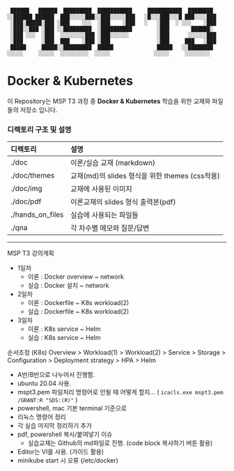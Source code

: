 ```
 ██████   ██████  █████████  ███████████     ███████████  ████████                                  
░░██████ ██████  ███░░░░░███░░███░░░░░███   ░█░░░███░░░█ ███░░░░███                                 
 ░███░█████░███ ░███    ░░░  ░███    ░███   ░   ░███  ░ ░░░    ░███                                 
 ░███░░███ ░███ ░░█████████  ░██████████        ░███       ██████░                                  
 ░███ ░░░  ░███  ░░░░░░░░███ ░███░░░░░░         ░███      ░░░░░░███                                 
 ░███      ░███  ███    ░███ ░███               ░███     ███   ░███                                 
 █████     █████░░█████████  █████              █████   ░░████████                                  
░░░░░     ░░░░░  ░░░░░░░░░  ░░░░░              ░░░░░     ░░░░░░░░                                   
```

# Docker & Kubernetes

이 Repository는 MSP T3 과정 중 **Docker & Kubernetes** 학습을 위한 교재와 파일들의 저장소 입니다.  

### 디렉토리 구조 및 설명

| 디렉토리             | 설명                                   |
|:---------------- |:------------------------------------ |
| ./doc            | 이론/실습 교재 (markdown)                  |
| ./doc/themes     | 교재(md)의 slides 형식을 위한 themes (css적용) |
| ./doc/img        | 교재에 사용된 이미지                          |
| ./doc/pdf        | 이론교재의 slides 형식 출력본(pdf)             |
| ./hands_on_files | 실습에 사용되는 파일들                         |
| ./qna            | 각 차수별 메모와 질문/답변                      |

---




MSP T3 강의계획

- 1일차
  - 이론 : Docker overview ~ network
  - 실습 : Docker 설치 ~ network
- 2일차
  - 이론 : Dockerfile ~ K8s workload(2)
  - 실습 : Dockerfile ~ K8s workload(2)
- 3일차
  - 이론 : K8s service ~ Helm
  - 실습 : K8s service ~ Helm

순서조정 (K8s)
Overview > Workload(1) > Workload(2) > Service > Storage > Configuration > Deployment strategy > HPA > Helm

- A반/B반으로 나누어서 진행함.
- ubuntu 20.04 사용.
- mspt3.pem 파일처리 명령어로 안될 때 어떻게 할지... ( `icacls.exe mspt3.pem /GRANT:R "SDS:(R)"` )
- powershell, mac 기본 terminal 기준으로 
- 리눅스 명령어 정리
- 각 실습 마지막 정리하기 추가
- pdf, powershell 복사/붙여넣기 이슈
  - 실습교재는 Github의 md파일로 진행. (code block 복사하기 버튼 활용)
- Editor는 VI를 사용. (가이드 활용)
- minikube start 시 오류 (/etc/docker)
